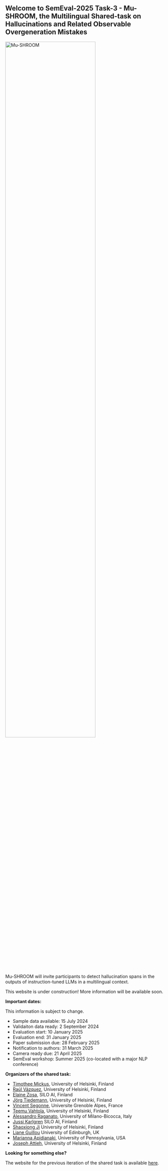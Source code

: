## Welcome to SemEval-2025 Task-3 - Mu-SHROOM, the Multilingual Shared-task on Hallucinations and Related Observable Overgeneration Mistakes

<img style="width:75%" src="assets/img/mu-shroom-logo.png" alt="Mu-SHROOM" title="Mu-SHROOM">

Mu-SHROOM will invite participants to detect hallucination spans in the outputs of instruction-tuned LLMs in a multilingual context.

This website is under construction! More information will be available soon.

**Important dates:**

This information is subject to change.
- Sample data available: 15 July 2024
- Validaiton data ready: 2 September 2024
- Evaluation start: 10 January 2025
- Evaluation end: 31 January 2025
- Paper submission due: 28 February 2025
- Notification to authors: 31 March 2025
- Camera ready due: 21 April 2025
- SemEval workshop: Summer 2025 (co-located with a major NLP conference)


**Organizers of the shared task:**

- [Timothee Mickus](https://timotheemickus.github.io/), 
University of Helsinki, Finland
- [Raúl Vázquez](https://jrvc.github.io/), 
University of Helsinki, Finland
- [Elaine Zosa](https://ezosa.github.io/), 
SILO AI, Finland
- [Jörg Tiedemann](https://blogs.helsinki.fi/tiedeman/), 
University of Helsinki, Finland
- [Vincent Segonne](), 
Universite Grenoble Alpes, France
- [Teemu Vahtola](), 
University of Helsinki, Finland
- [Alessandro Raganato](https://raganato.github.io/), 
University of Milano-Bicocca, Italy
- [Jussi Karlgren](https://www.lingvi.st/)
SILO AI, Finland
- [Shaoxiong Ji](https://www.mv.helsinki.fi/home/shaoxion/)
University of Helsinki, Finland
- [Liane Guillou](https://sites.google.com/site/lianeguillou/home)
University of Edinburgh, UK
- [Marianna Apidianaki](https://mariannaapi.github.io/), 
University of Pennsylvania, USA
- [Joseph Attieh](), 
University of Helsinki, Finland


**Looking for something else?**

The website for the previous iteration of the shared task is available [here](/shroom/2024).
